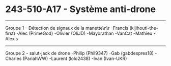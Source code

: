 # 243-510-A17 - Système anti-drone
----------------------------------------------------------------------------------
Groupe 1 - Détection de signaux de la manette\n\r
-Francis (kijihouti-the-first)
-Alec (PrimeGod)
-Olivier (OliJD)
-Mayorathan
-VanCat
-Mathieu
-Alexis

----------------------------------------------------------------------------------
Groupe 2 - salut-jack de drone
-Philip	(Phil9347)
-Gab	(gabdespres18)
-Charles (PariahWW)
-Laurent (lolo2438)
-Ivan	(Ivan-UKR)